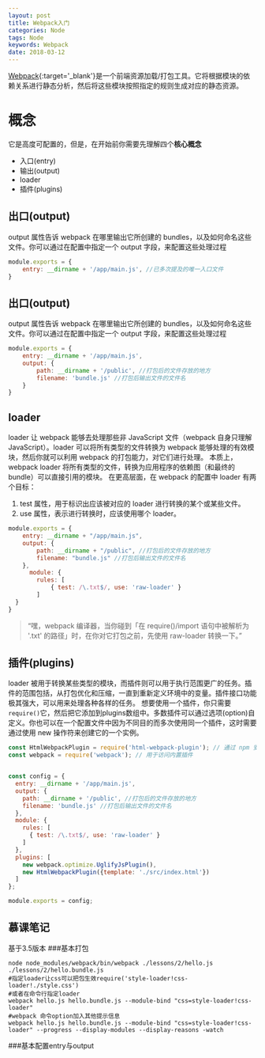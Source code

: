 ```yaml
---
layout: post
title: Webpack入门
categories: Node
tags: Node
keywords: Webpack
date: 2018-03-12 
---
```


[Webpack][1]{:target='_blank'}是一个前端资源加载/打包工具。它将根据模块的依赖关系进行静态分析，然后将这些模块按照指定的规则生成对应的静态资源。
# 概念
它是高度可配置的，但是，在开始前你需要先理解四个**核心概念**

* 入口(entry)
* 输出(output)
* loader
* 插件(plugins)

## 出口(output)
output 属性告诉 webpack 在哪里输出它所创建的 bundles，以及如何命名这些文件。你可以通过在配置中指定一个 output 字段，来配置这些处理过程
```javascript
module.exports = {
    entry: __dirname + '/app/main.js', //已多次提及的唯一入口文件
}
```
## 出口(output)
output 属性告诉 webpack 在哪里输出它所创建的 bundles，以及如何命名这些文件。你可以通过在配置中指定一个 output 字段，来配置这些处理过程
```javascript
module.exports = {
    entry: __dirname + '/app/main.js',
    output: {
        path: __dirname + '/public', //打包后的文件存放的地方
        filename: 'bundle.js' //打包后输出文件的文件名
    }
}
```

## loader
loader 让 webpack 能够去处理那些非 JavaScript 文件（webpack 自身只理解 JavaScript）。loader 可以将所有类型的文件转换为 webpack 能够处理的有效模块，然后你就可以利用 webpack 的打包能力，对它们进行处理。
本质上，webpack loader 将所有类型的文件，转换为应用程序的依赖图（和最终的 bundle）可以直接引用的模块。
在更高层面，在 webpack 的配置中 loader 有两个目标：
1. test 属性，用于标识出应该被对应的 loader 进行转换的某个或某些文件。
2. use 属性，表示进行转换时，应该使用哪个 loader。
```javascript
module.exports = {
    entry: __dirname + "/app/main.js",
    output: {
        path: __dirname + "/public", //打包后的文件存放的地方
        filename: "bundle.js" //打包后输出文件的文件名
    },
      module: {
        rules: [
            { test: /\.txt$/, use: 'raw-loader' }
        ]
  }
}
```
> “嘿，webpack 编译器，当你碰到「在 require()/import 语句中被解析为 '.txt' 的路径」时，在你对它打包之前，先使用 raw-loader 转换一下。”

## 插件(plugins)
loader 被用于转换某些类型的模块，而插件则可以用于执行范围更广的任务。插件的范围包括，从打包优化和压缩，一直到重新定义环境中的变量。插件接口功能极其强大，可以用来处理各种各样的任务。
想要使用一个插件，你只需要```require()```它，然后把它添加到plugins数组中。多数插件可以通过选项(option)自定义。你也可以在一个配置文件中因为不同目的而多次使用同一个插件，这时需要通过使用 new 操作符来创建它的一个实例。
```javascript
const HtmlWebpackPlugin = require('html-webpack-plugin'); // 通过 npm 安装
const webpack = require('webpack'); // 用于访问内置插件


const config = {
  entry: __dirname + '/app/main.js',
  output: {
    path: __dirname + '/public', //打包后的文件存放的地方
    filename: 'bundle.js' //打包后输出文件的文件名
  },
  module: {
    rules: [
      { test: /\.txt$/, use: 'raw-loader' }
    ]
  },
  plugins: [
    new webpack.optimize.UglifyJsPlugin(),
    new HtmlWebpackPlugin({template: './src/index.html'})
  ]
};

module.exports = config;
```

## 慕课笔记
基于3.5版本
###基本打包
```shell
node node_modules/webpack/bin/webpack ./lessons/2/hello.js ./lessons/2/hello.bundle.js
#指定loader让css可以把包生效require('style-loader!css-loader!./style.css')
#或者在命令行指定loader
webpack hello.js hello.bundle.js --module-bind "css=style-loader!css-loader"
#webpack 命令option加入其他提示信息
webpack hello.js hello.bundle.js --module-bind "css=style-loader!css-loader" --progress --display-modules --display-reasons -watch
```
###基本配置entry与output



[1]: https://www.webpackjs.com/concepts/